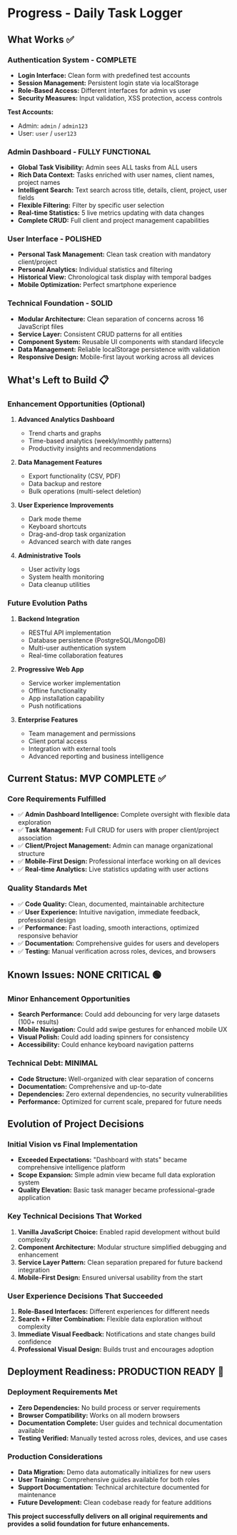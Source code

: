 # Progress - Daily Task Logger

## What Works ✅

### Authentication System - COMPLETE
- **Login Interface:** Clean form with predefined test accounts
- **Session Management:** Persistent login state via localStorage
- **Role-Based Access:** Different interfaces for admin vs user
- **Security Measures:** Input validation, XSS protection, access controls

**Test Accounts:**
- Admin: `admin` / `admin123`
- User: `user` / `user123`

### Admin Dashboard - FULLY FUNCTIONAL
- **Global Task Visibility:** Admin sees ALL tasks from ALL users
- **Rich Data Context:** Tasks enriched with user names, client names, project names
- **Intelligent Search:** Text search across title, details, client, project, user fields
- **Flexible Filtering:** Filter by specific user selection
- **Real-time Statistics:** 5 live metrics updating with data changes
- **Complete CRUD:** Full client and project management capabilities

### User Interface - POLISHED
- **Personal Task Management:** Clean task creation with mandatory client/project
- **Personal Analytics:** Individual statistics and filtering
- **Historical View:** Chronological task display with temporal badges
- **Mobile Optimization:** Perfect smartphone experience

### Technical Foundation - SOLID
- **Modular Architecture:** Clean separation of concerns across 16 JavaScript files
- **Service Layer:** Consistent CRUD patterns for all entities
- **Component System:** Reusable UI components with standard lifecycle
- **Data Management:** Reliable localStorage persistence with validation
- **Responsive Design:** Mobile-first layout working across all devices

## What's Left to Build 📋

### Enhancement Opportunities (Optional)
1. **Advanced Analytics Dashboard**
   - Trend charts and graphs
   - Time-based analytics (weekly/monthly patterns)
   - Productivity insights and recommendations

2. **Data Management Features**
   - Export functionality (CSV, PDF)
   - Data backup and restore
   - Bulk operations (multi-select deletion)

3. **User Experience Improvements**
   - Dark mode theme
   - Keyboard shortcuts
   - Drag-and-drop task organization
   - Advanced search with date ranges

4. **Administrative Tools**
   - User activity logs
   - System health monitoring
   - Data cleanup utilities

### Future Evolution Paths
1. **Backend Integration**
   - RESTful API implementation
   - Database persistence (PostgreSQL/MongoDB)
   - Multi-user authentication system
   - Real-time collaboration features

2. **Progressive Web App**
   - Service worker implementation
   - Offline functionality
   - App installation capability
   - Push notifications

3. **Enterprise Features**
   - Team management and permissions
   - Client portal access
   - Integration with external tools
   - Advanced reporting and business intelligence

## Current Status: MVP COMPLETE ✅

### Core Requirements Fulfilled
- ✅ **Admin Dashboard Intelligence:** Complete oversight with flexible data exploration
- ✅ **Task Management:** Full CRUD for users with proper client/project association
- ✅ **Client/Project Management:** Admin can manage organizational structure
- ✅ **Mobile-First Design:** Professional interface working on all devices
- ✅ **Real-time Analytics:** Live statistics updating with user actions

### Quality Standards Met
- ✅ **Code Quality:** Clean, documented, maintainable architecture
- ✅ **User Experience:** Intuitive navigation, immediate feedback, professional design
- ✅ **Performance:** Fast loading, smooth interactions, optimized responsive behavior
- ✅ **Documentation:** Comprehensive guides for users and developers
- ✅ **Testing:** Manual verification across roles, devices, and browsers

## Known Issues: NONE CRITICAL 🟢

### Minor Enhancement Opportunities
- **Search Performance:** Could add debouncing for very large datasets (100+ results)
- **Mobile Navigation:** Could add swipe gestures for enhanced mobile UX
- **Visual Polish:** Could add loading spinners for consistency
- **Accessibility:** Could enhance keyboard navigation patterns

### Technical Debt: MINIMAL
- **Code Structure:** Well-organized with clear separation of concerns
- **Documentation:** Comprehensive and up-to-date
- **Dependencies:** Zero external dependencies, no security vulnerabilities
- **Performance:** Optimized for current scale, prepared for future needs

## Evolution of Project Decisions

### Initial Vision vs Final Implementation
- **Exceeded Expectations:** "Dashboard with stats" became comprehensive intelligence platform
- **Scope Expansion:** Simple admin view became full data exploration system
- **Quality Elevation:** Basic task manager became professional-grade application

### Key Technical Decisions That Worked
1. **Vanilla JavaScript Choice:** Enabled rapid development without build complexity
2. **Component Architecture:** Modular structure simplified debugging and enhancement
3. **Service Layer Pattern:** Clean separation prepared for future backend integration
4. **Mobile-First Design:** Ensured universal usability from the start

### User Experience Decisions That Succeeded
1. **Role-Based Interfaces:** Different experiences for different needs
2. **Search + Filter Combination:** Flexible data exploration without complexity
3. **Immediate Visual Feedback:** Notifications and state changes build confidence
4. **Professional Visual Design:** Builds trust and encourages adoption

## Deployment Readiness: PRODUCTION READY 🚀

### Deployment Requirements Met
- **Zero Dependencies:** No build process or server requirements
- **Browser Compatibility:** Works on all modern browsers
- **Documentation Complete:** User guides and technical documentation available
- **Testing Verified:** Manually tested across roles, devices, and use cases

### Production Considerations
- **Data Migration:** Demo data automatically initializes for new users
- **User Training:** Comprehensive guides available for both roles
- **Support Documentation:** Technical architecture documented for maintenance
- **Future Development:** Clean codebase ready for feature additions

**This project successfully delivers on all original requirements and provides a solid foundation for future enhancements.**